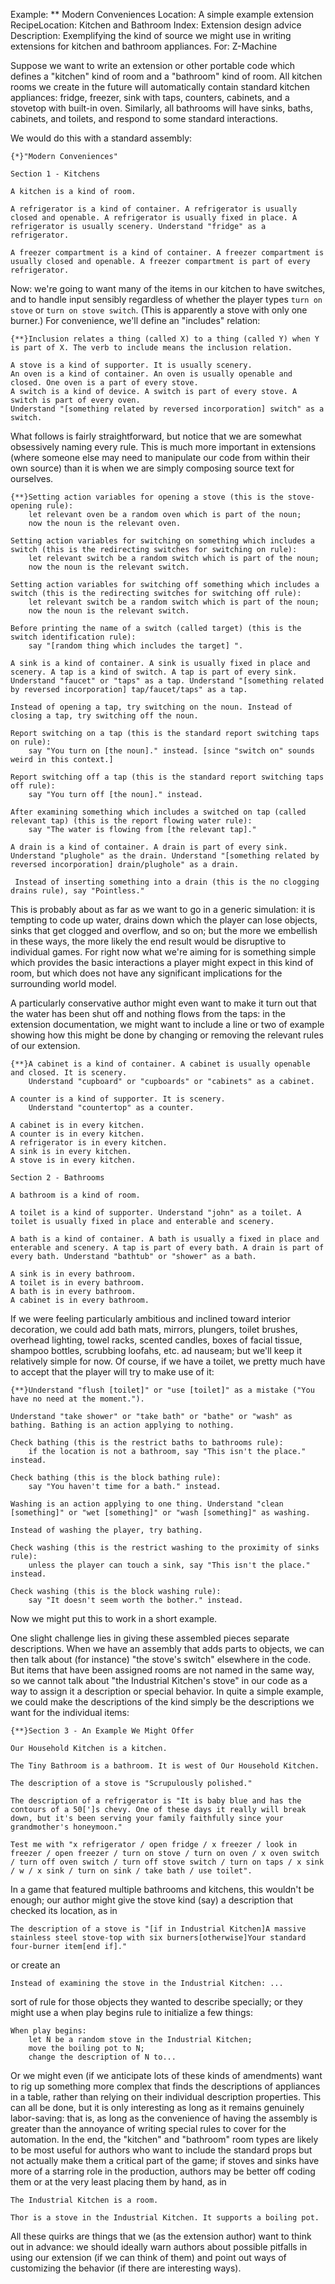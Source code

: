 Example: ** Modern Conveniences
Location: A simple example extension
RecipeLocation: Kitchen and Bathroom
Index: Extension design advice
Description: Exemplifying the kind of source we might use in writing extensions for kitchen and bathroom appliances.
For: Z-Machine

  
Suppose we want to write an extension or other portable code which defines a "kitchen" kind of room and a "bathroom" kind of room. All kitchen rooms we create in the future will automatically contain standard kitchen appliances: fridge, freezer, sink with taps, counters, cabinets, and a stovetop with built-in oven. Similarly, all bathrooms will have sinks, baths, cabinets, and toilets, and respond to some standard interactions.

  
We would do this with a standard assembly:

  

``` inform7
{*}"Modern Conveniences"

Section 1 - Kitchens

A kitchen is a kind of room.

A refrigerator is a kind of container. A refrigerator is usually closed and openable. A refrigerator is usually fixed in place. A refrigerator is usually scenery. Understand "fridge" as a refrigerator.

A freezer compartment is a kind of container. A freezer compartment is usually closed and openable. A freezer compartment is part of every refrigerator.
```

  
Now: we're going to want many of the items in our kitchen to have switches, and to handle input sensibly regardless of whether the player types ``turn on stove`` or ``turn on stove switch``. (This is apparently a stove with only one burner.) For convenience, we'll define an "includes" relation:

  

``` inform7
{**}Inclusion relates a thing (called X) to a thing (called Y) when Y is part of X. The verb to include means the inclusion relation.

A stove is a kind of supporter. It is usually scenery.
An oven is a kind of container. An oven is usually openable and closed. One oven is a part of every stove.
A switch is a kind of device. A switch is part of every stove. A switch is part of every oven.
Understand "[something related by reversed incorporation] switch" as a switch.
```

  
What follows is fairly straightforward, but notice that we are somewhat obsessively naming every rule. This is much more important in extensions (where someone else may need to manipulate our code from within their own source) than it is when we are simply composing source text for ourselves.

  

``` inform7
{**}Setting action variables for opening a stove (this is the stove-opening rule):
	let relevant oven be a random oven which is part of the noun;
	now the noun is the relevant oven.

Setting action variables for switching on something which includes a switch (this is the redirecting switches for switching on rule):
	let relevant switch be a random switch which is part of the noun;
	now the noun is the relevant switch.

Setting action variables for switching off something which includes a switch (this is the redirecting switches for switching off rule):
	let relevant switch be a random switch which is part of the noun;
	now the noun is the relevant switch.

Before printing the name of a switch (called target) (this is the switch identification rule):
	say "[random thing which includes the target] ".

A sink is a kind of container. A sink is usually fixed in place and scenery. A tap is a kind of switch. A tap is part of every sink. Understand "faucet" or "taps" as a tap. Understand "[something related by reversed incorporation] tap/faucet/taps" as a tap.

Instead of opening a tap, try switching on the noun. Instead of closing a tap, try switching off the noun.

Report switching on a tap (this is the standard report switching taps on rule):
	say "You turn on [the noun]." instead. [since "switch on" sounds weird in this context.]

Report switching off a tap (this is the standard report switching taps off rule):
	say "You turn off [the noun]." instead.

After examining something which includes a switched on tap (called relevant tap) (this is the report flowing water rule):
	say "The water is flowing from [the relevant tap]."

A drain is a kind of container. A drain is part of every sink. Understand "plughole" as the drain. Understand "[something related by reversed incorporation] drain/plughole" as a drain.

 Instead of inserting something into a drain (this is the no clogging drains rule), say "Pointless."
```

  
This is probably about as far as we want to go in a generic simulation: it is tempting to code up water, drains down which the player can lose objects, sinks that get clogged and overflow, and so on; but the more we embellish in these ways, the more likely the end result would be disruptive to individual games. For right now what we're aiming for is something simple which provides the basic interactions a player might expect in this kind of room, but which does not have any significant implications for the surrounding world model.

  
A particularly conservative author might even want to make it turn out that the water has been shut off and nothing flows from the taps: in the extension documentation, we might want to include a line or two of example showing how this might be done by changing or removing the relevant rules of our extension.

  

``` inform7
{**}A cabinet is a kind of container. A cabinet is usually openable and closed. It is scenery.
	Understand "cupboard" or "cupboards" or "cabinets" as a cabinet.

A counter is a kind of supporter. It is scenery.
	Understand "countertop" as a counter.

A cabinet is in every kitchen.
A counter is in every kitchen.
A refrigerator is in every kitchen.
A sink is in every kitchen.
A stove is in every kitchen.

Section 2 - Bathrooms

A bathroom is a kind of room.

A toilet is a kind of supporter. Understand "john" as a toilet. A toilet is usually fixed in place and enterable and scenery.

A bath is a kind of container. A bath is usually a fixed in place and enterable and scenery. A tap is part of every bath. A drain is part of every bath. Understand "bathtub" or "shower" as a bath.

A sink is in every bathroom.
A toilet is in every bathroom.
A bath is in every bathroom.
A cabinet is in every bathroom.
```

  
If we were feeling particularly ambitious and inclined toward interior decoration, we could add bath mats, mirrors, plungers, toilet brushes, overhead lighting, towel racks, scented candles, boxes of facial tissue, shampoo bottles, scrubbing loofahs, etc. ad nauseam; but we'll keep it relatively simple for now. Of course, if we have a toilet, we pretty much have to accept that the player will try to make use of it:

  

``` inform7
{**}Understand "flush [toilet]" or "use [toilet]" as a mistake ("You have no need at the moment.").

Understand "take shower" or "take bath" or "bathe" or "wash" as bathing. Bathing is an action applying to nothing.

Check bathing (this is the restrict baths to bathrooms rule):
	if the location is not a bathroom, say "This isn't the place." instead.

Check bathing (this is the block bathing rule):
	say "You haven't time for a bath." instead.

Washing is an action applying to one thing. Understand "clean [something]" or "wet [something]" or "wash [something]" as washing.

Instead of washing the player, try bathing.

Check washing (this is the restrict washing to the proximity of sinks rule):
	unless the player can touch a sink, say "This isn't the place." instead.

Check washing (this is the block washing rule):
	say "It doesn't seem worth the bother." instead.
```

  
Now we might put this to work in a short example.

  
One slight challenge lies in giving these assembled pieces separate descriptions. When we have an assembly that adds parts to objects, we can then talk about (for instance) "the stove's switch" elsewhere in the code. But items that have been assigned rooms are not named in the same way, so we cannot talk about "the Industrial Kitchen's stove" in our code as a way to assign it a description or special behavior. In quite a simple example, we could make the descriptions of the kind simply be the descriptions we want for the individual items:

  

``` inform7
{**}Section 3 - An Example We Might Offer

Our Household Kitchen is a kitchen.

The Tiny Bathroom is a bathroom. It is west of Our Household Kitchen.

The description of a stove is "Scrupulously polished."

The description of a refrigerator is "It is baby blue and has the contours of a 50[']s chevy. One of these days it really will break down, but it's been serving your family faithfully since your grandmother's honeymoon."

Test me with "x refrigerator / open fridge / x freezer / look in freezer / open freezer / turn on stove / turn on oven / x oven switch / turn off oven switch / turn off stove switch / turn on taps / x sink / w / x sink / turn on sink / take bath / use toilet".
```

  
In a game that featured multiple bathrooms and kitchens, this wouldn't be enough; our author might give the stove kind (say) a description that checked its location, as in

  

``` inform7
The description of a stove is "[if in Industrial Kitchen]A massive stainless steel stove-top with six burners[otherwise]Your standard four-burner item[end if]."
```

  
or create an

  

``` inform7
Instead of examining the stove in the Industrial Kitchen: ...
```

  
sort of rule for those objects they wanted to describe specially; or they might use a when play begins rule to initialize a few things:

  

``` inform7
When play begins:
	let N be a random stove in the Industrial Kitchen;
	move the boiling pot to N;
	change the description of N to...
```

  
Or we might even (if we anticipate lots of these kinds of amendments) want to rig up something more complex that finds the descriptions of appliances in a table, rather than relying on their individual description properties. This can all be done, but it is only interesting as long as it remains genuinely labor-saving: that is, as long as the convenience of having the assembly is greater than the annoyance of writing special rules to cover for the automation. In the end, the "kitchen" and "bathroom" room types are likely to be most useful for authors who want to include the standard props but not actually make them a critical part of the game; if stoves and sinks have more of a starring role in the production, authors may be better off coding them or at the very least placing them by hand, as in

  

``` inform7
The Industrial Kitchen is a room.

Thor is a stove in the Industrial Kitchen. It supports a boiling pot.
```

  
All these quirks are things that we (as the extension author) want to think out in advance: we should ideally warn authors about possible pitfalls in using our extension (if we can think of them) and point out ways of customizing the behavior (if there are interesting ways).

